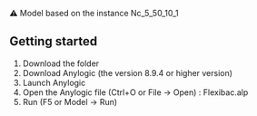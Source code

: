 ⚠️ Model based on the instance Nc_5_50_10_1

## Getting started

1. Download the folder
2. Download Anylogic (the version 8.9.4 or higher version)
3. Launch Anylogic
4. Open the Anylogic file (Ctrl+O or File -> Open) : Flexibac.alp
5. Run (F5 or Model -> Run)
